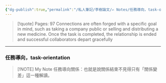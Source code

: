 ```yaml
---
{"dg-publish":true,"permalink":"/私人筆記/李樹論文/✍️ Notes/任務導向，task-orientation/","title":"任務導向，task-orientation","tags":["李樹論文"],"noteIcon":"3","created":"2025-06-10T19:14:43.000+08:00","updated":"2025-06-10T19:20:00.498+08:00"}
---
```






> [!quote] Pages: 97
> Connections are often forged with a specific goal in mind, such as taking a company public or selling and distributing a new medicine. Once the task is completed, the relationship is ended and successful collaborators depart gracefully


----


### 任務導向，task-orientation

> [!NOTE] My Note
> 任務導向關係：也就是說關係結束不見得只有「關係變差」這一種解讀。

